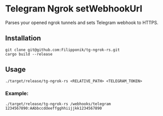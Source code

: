 # Telegram Ngrok setWebhookUrl

Parses your opened ngrok tunnels and sets Telegram webhook to HTTPS.

## Installation
```shell
git clone git@github.com:Filipponik/tg-ngrok-rs.git
cargo build --release
```

## Usage
```shell
./target/release/tg-ngrok-rs <RELATIVE_PATH> <TELEGRAM_TOKEN>
```

### Example:
```shell
./target/release/tg-ngrok-rs /webhooks/telegram 1234567890:AAbbccddeeffgghhiijjkk1234567890
```